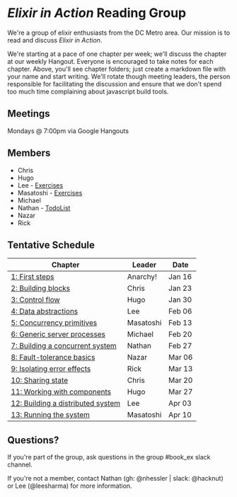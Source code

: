 # *Elixir in Action* Reading Group

We're a group of elixir enthusiasts from the DC Metro area.
Our mission is to read and discuss _Elixir in Action_.

We're starting at a pace of one chapter per week; we'll discuss the chapter at
our weekly Hangout. Everyone is encouraged to take notes for each chapter.
Above, you'll see chapter folders; just create a markdown file with your name
and start writing. We'll rotate though meeting leaders, the person responsible
for facilitating the discussion and ensure that we don't spend too much time
complaining about javascript build tools.

## Meetings

Mondays @ 7:00pm via Google Hangouts

## Members

* Chris
* Hugo
* Lee - [Exercises](https://github.com/leesharma/elixir_in_action)
* Masatoshi - [Exercises](https://github.com/mnishiguchi/elixir_practice)
* Michael
* Nathan - [TodoList](https://github.com/nhessler/elixir_in_action_todo_list)
* Nazar
* Rick

## Tentative Schedule

| Chapter                             | Leader    | Date   |
|-------------------------------------|-----------|--------|
|  [1: First steps]                   | Anarchy!  | Jan 16 |
|  [2: Building blocks]               | Chris     | Jan 23 |
|  [3: Control flow]                  | Hugo      | Jan 30 |
|  [4: Data abstractions]             | Lee       | Feb 06 |
|  [5: Concurrency primitives]        | Masatoshi | Feb 13 |
|  [6: Generic server processes]      | Michael   | Feb 20 |
|  [7: Building a concurrent system]  | Nathan    | Feb 27 |
|  [8: Fault-tolerance basics]        | Nazar     | Mar 06 |
|  [9: Isolating error effects]       | Rick      | Mar 13 |
| [10: Sharing state]                 | Chris     | Mar 20 |
| [11: Working with components]       | Hugo      | Mar 27 |
| [12: Building a distributed system] | Lee       | Apr 03 |
| [13: Running the system]            | Masatoshi | Apr 10 |

[1: First steps]: 01_first_steps
[2: Building blocks]: 02_building_blocks
[3: Control flow]: 03_control_flow
[4: Data abstractions]: 04_data_abstractions
[5: Concurrency primitives]: 05_concurrency_primitives
[6: Generic server processes]: 06_generic_server_processes
[7: Building a concurrent system]: 07_building_a_concurrent_system
[8: Fault-tolerance basics]: 08_fault_tolerance_basics
[9: Isolating error effects]: 09_isolating_error_effects
[10: Sharing state]: 10_sharing_state
[11: Working with components]: 11_working_with_components
[12: Building a distributed system]: 12_building_a_distributed_system
[13: Running the system]: 13_running_the_system

## Questions?

If you're part of the group, ask questions in the group #book_ex slack channel.

If you're not a member, contact Nathan (gh: @nhessler | slack: @hacknut) or
Lee (@leesharma) for more information.

